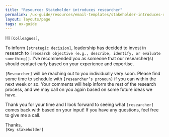 ```yaml
---
title: "Resource: Stakeholder introduces researcher"
permalink: /ux-guide/resources/email-templates/stakeholder-introduces-researcher/
layout: layouts/page
tags: ux-guide
---
```


Hi `[Colleagues]`,  

To inform `[strategic decision]`, leadership has decided to invest in research to `[research objective (e.g., describe, identify, or evaluate something)]`. I've recommended you as someone that our researcher(s) should contact early based on your experience and expertise.  

`[Researcher]` will be reaching out to you individually very soon. Please find some time to schedule with `[researcher’s pronoun]` if you can within the next week or so. Your comments will help inform the rest of the research process, and we may call on you again based on some future ideas we have.  

Thank you for your time and I look forward to seeing what `[researcher]` comes back with based on your input! If you have any questions, feel free to give me a call.  

Thanks,  
`[Key stakeholder]`
